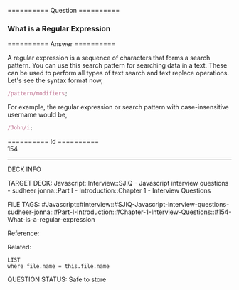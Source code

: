 ========== Question ==========  

### What is a Regular Expression  

========== Answer ==========  

A regular expression is a sequence of characters that forms a search pattern.
You can use this search pattern for searching data in a text. These can be used
to perform all types of text search and text replace operations. Let's see the
syntax format now,

```javascript
/pattern/modifiers;
```

For example, the regular expression or search pattern with case-insensitive
username would be,

```javascript
/John/i;
```

========== Id ==========  
154

---

DECK INFO

TARGET DECK: Javascript::Interview::SJIQ - Javascript interview questions - sudheer jonna::Part I - Introduction::Chapter 1 - Interview Questions

FILE TAGS: #Javascript::#Interview::#SJIQ-Javascript-interview-questions-sudheer-jonna::#Part-I-Introduction::#Chapter-1-Interview-Questions::#154-What-is-a-regular-expression

Reference:

Related:

```dataview
LIST
where file.name = this.file.name
```

QUESTION STATUS: Safe to store

